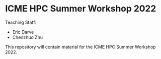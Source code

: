 # ICME HPC Summer Workshop 2022

Teaching Staff:

- Eric Darve
- Chenzhuo Zhu

This repository will contain material for the ICME HPC Summer Workshop 2022.
